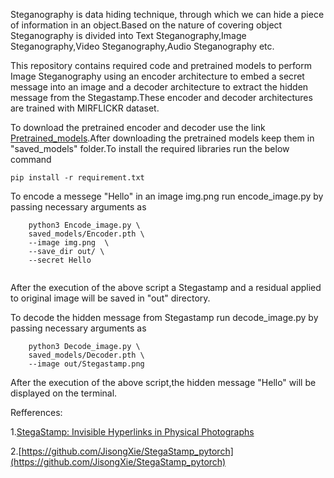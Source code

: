Steganography is data hiding technique, through which we can hide a piece of information in an object.Based on the nature of covering object Steganography is divided into Text Steganography,Image Steganography,Video Steganography,Audio Steganography etc.


This repository contains required code and pretrained models to perform Image Steganography using an encoder architecture to embed a secret message into an image and a decoder architecture to extract the hidden message from the Stegastamp.These encoder and decoder architectures are trained with MIRFLICKR dataset.

To download the pretrained encoder and decoder use the link [Pretrained_models](https://drive.google.com/drive/folders/102Gws6tW6zlAMpr7cYTG_0JE1mDaJWF9?usp=sharing).After downloading the pretrained models keep them in "saved_models" folder.To install the required libraries run the below command
```
pip install -r requirement.txt
```


To encode a messege "Hello" in an image img.png run encode_image.py by passing necessary arguments as

```
    python3 Encode_image.py \
    saved_models/Encoder.pth \
    --image img.png  \
    --save_dir out/ \
    --secret Hello
  
```
  
After the execution of the above script a Stegastamp and a residual applied to original image will be saved in "out" directory.
  
  
  
  
To decode the hidden message from Stegastamp run decode_image.py by passing necessary arguments as 
```
    python3 Decode_image.py \
    saved_models/Decoder.pth \
    --image out/Stegastamp.png

```   
 After the execution of the above script,the hidden message "Hello" will be displayed on the terminal.
 
 
Refferences:

1.[StegaStamp: Invisible Hyperlinks in Physical Photographs](https://arxiv.org/abs/1904.05343)

2.[https://github.com/JisongXie/StegaStamp_pytorch](https://github.com/JisongXie/StegaStamp_pytorch)
    
